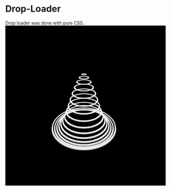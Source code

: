 # Drop-Loader
Drop loader was done with pure CSS. <br>
![alt text](https://github.com/KarimLeeKarim/Drop-Loader/blob/main/Wave.png)
